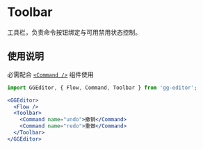 # Toolbar

工具栏，负责命令按钮绑定与可用禁用状态控制。

## 使用说明

必需配合 [`<Command />`](./command.zh-CN.md) 组件使用

```jsx
import GGEditor, { Flow, Command, Toolbar } from 'gg-editor';

<GGEditor>
  <Flow />
  <Toolbar>
    <Command name="undo">撤销</Command>
    <Command name="redo">重做</Command>
  </Toolbar>
</GGEditor>
```
